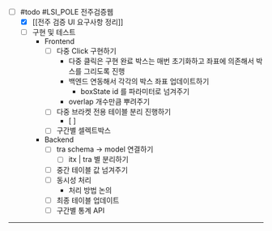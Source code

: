 - [ ] #todo #LSI_POLE 전주검증웹
	- [x] [[전주 검증 UI 요구사항 정리]]
	- [ ] 구현 및 테스트 
		- Frontend
			- [ ] 다중 Click 구현하기 
				- 다중 클릭은 구현 완료 
					박스는 매번 초기화하고 좌표에 의존해서 박스를 그리도록 진행 
				- 백엔드 연동해서 각각의 박스 좌표 업데이트하기 
					- boxState id 를 파라미터로 넘겨주기 
				- overlap 개수만큼 뿌려주기 
			- [ ] 다중 브라켓 전용 테이블 분리 진행하기 
				- [ ] 
			- [ ] 구간별 셀렉트박스 
		- Backend 
			- [ ] tra schema -> model 연결하기  
				- [ ] itx | tra 별 분리하기 
			- [ ] 중간 테이블 값 넘겨주기 
			- [ ] 동시성 처리 
				- 처리 방법 논의 
			- [ ] 최종 테이블 업데이트 
			- [ ] 구간별 통계 API 

---



